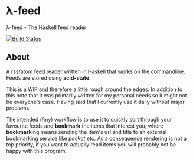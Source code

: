 # λ-feed #

λ-feed - The Haskell feed reader

[![Build Status](https://travis-ci.org/markus1189/lambda-feed.png?branch=master)](https://travis-ci.org/markus1189/lambda-feed)

## About ##

A rss/atom feed reader written in Haskell that works on the
commandline.  Feeds are stored using **acid-state**.

This is a WIP and therefore a little rough around the edges.  In
addition to this note that it was primarily written for my personal
needs so it might not be everyone's case.  Having said that I
currently use it daily without major problems.

The intended (/my) workflow is to use it to quickly sort through your
favourite feeds and **bookmark** the items that interest you, where
**bookmark**ing means sending the item's url and title to an external
bookmarking service like *pocket* etc.  As a consequence rendering is
not a top priority, if you want to actually read items you will
probably not be happy with this program.
